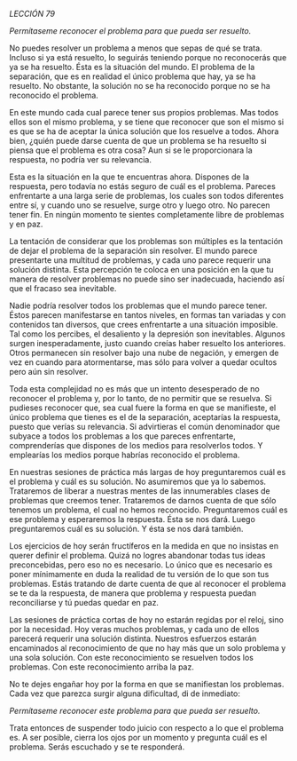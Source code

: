 *LECCIÓN 79*

*Permítaseme reconocer el problema para que pueda ser resuelto.*

No puedes resolver un problema a menos que sepas de qué se trata. Incluso si ya está resuelto, lo seguirás teniendo porque no reconocerás que ya se ha resuelto. Ésta es la situación del mundo. El problema de la separación, que es en realidad el único problema que hay, ya se ha resuelto. No obstante, la solución no se ha reconocido porque no se ha reconocido el problema.

En este mundo cada cual parece tener sus propios problemas. Mas todos ellos son el mismo problema, y se tiene que reconocer que son el mismo si es que se ha de aceptar la única solución que los resuelve a todos. Ahora bien, ¿quién puede darse cuenta de que un problema se ha resuelto si piensa que el problema es otra cosa? Aun si se le proporcionara la respuesta, no podría ver su relevancia.

Esta es la situación en la que te encuentras ahora. Dispones de la respuesta, pero todavía no estás seguro de cuál es el problema. Pareces enfrentarte a una larga serie de problemas, los cuales son todos diferentes entre sí, y cuando uno se resuelve, surge otro y luego otro. No parecen tener fin. En ningún momento te sientes completamente libre de problemas y en paz.

La tentación de considerar que los problemas son múltiples es la tentación de dejar el problema de la separación sin resolver. El mundo parece presentarte una multitud de problemas, y cada uno parece requerir una solución distinta. Esta percepción te coloca en una posición en la que tu manera de resolver problemas no puede sino ser inadecuada, haciendo así que el fracaso sea inevitable.

Nadie podría resolver todos los problemas que el mundo parece tener. Éstos parecen manifestarse en tantos niveles, en formas tan variadas y con contenidos tan diversos, que crees enfrentarte a una situación imposible. Tal como los percibes, el desaliento y la depresión son inevitables. Algunos surgen inesperadamente, justo cuando creías haber resuelto los anteriores. Otros permanecen sin resolver bajo una nube de negación, y emergen de vez en cuando para atormentarse, mas sólo para volver a quedar ocultos pero aún sin resolver.

Toda esta complejidad no es más que un intento desesperado de no reconocer el problema y, por lo tanto, de no permitir que se resuelva. Si pudieses reconocer que, sea cual fuere la forma en que se manifieste, el único problema que tienes es el de la separación, aceptarías la respuesta, puesto que verías su relevancia. Si advirtieras el común denominador que subyace a todos los problemas a los que pareces enfrentarte, comprenderías que dispones de los medios para resolverlos todos. Y emplearías los medios porque habrías reconocido el problema.

En nuestras sesiones de práctica más largas de hoy preguntaremos cuál es el problema y cuál es su solución. No asumiremos que ya lo sabemos. Trataremos de liberar a nuestras mentes de las innumerables clases de problemas que creemos tener. Trataremos de darnos cuenta de que sólo tenemos un problema, el cual no hemos reconocido. Preguntaremos cuál es ese problema y esperaremos la respuesta. Ésta se nos dará. Luego preguntaremos cuál es su solución. Y ésta se nos dará también.

Los ejercicios de hoy serán fructíferos en la medida en que no insistas en querer definir el problema. Quizá no logres abandonar todas tus ideas preconcebidas, pero eso no es necesario. Lo único que es necesario es poner mínimamente en duda la realidad de tu versión de lo que son tus problemas. Estás tratando de darte cuenta de que al reconocer el problema se te da la respuesta, de manera que problema y respuesta puedan reconciliarse y tú puedas quedar en paz.

Las sesiones de práctica cortas de hoy no estarán regidas por el reloj, sino por la necesidad. Hoy veras muchos problemas, y cada uno de ellos parecerá requerir una solución distinta. Nuestros esfuerzos estarán encaminados al reconocimiento de que no hay más que un solo problema y una sola solución. Con este reconocimiento se resuelven todos los problemas. Con este reconocimiento arriba la paz.

No te dejes engañar hoy por la forma en que se manifiestan los problemas. Cada vez que parezca surgir alguna dificultad, di de inmediato:

_Permítaseme reconocer este problema para que pueda ser resuelto._

Trata entonces de suspender todo juicio con respecto a lo que el problema es. A ser posible, cierra los ojos por un momento y pregunta cuál es el problema. Serás escuchado y se te responderá.